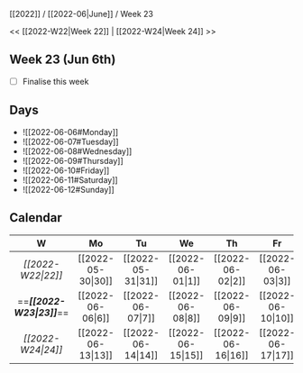 [[2022]] / [[2022-06|June]] / Week 23

<< [[2022-W22|Week 22]] | [[2022-W24|Week 24]] >>︎

## Week 23 (Jun 6th)
- [ ] Finalise this week


## Days
- ![[2022-06-06#Monday]]
- ![[2022-06-07#Tuesday]]
- ![[2022-06-08#Wednesday]]
- ![[2022-06-09#Thursday]]
- ![[2022-06-10#Friday]]
- ![[2022-06-11#Saturday]]
- ![[2022-06-12#Sunday]]

## Calendar
| W  | Mo | Tu | We | Th | Fr | Sa | Su |
|:--:|:--:|:--:|:--:|:--:|:--:|:--:|:--:|
| *[[2022-W22\|22]]* | [[2022-05-30\|30]] | [[2022-05-31\|31]] | [[2022-06-01\|1]]  | [[2022-06-02\|2]]  | [[2022-06-03\|3]]  | [[2022-06-04\|4]]  | [[2022-06-05\|5]]  |
| ==***[[2022-W23\|23]]***== | [[2022-06-06\|6]]  | [[2022-06-07\|7]]  | [[2022-06-08\|8]]  | [[2022-06-09\|9]]  | [[2022-06-10\|10]] | [[2022-06-11\|11]] | [[2022-06-12\|12]] |
| *[[2022-W24\|24]]* | [[2022-06-13\|13]] | [[2022-06-14\|14]] | [[2022-06-15\|15]] | [[2022-06-16\|16]] | [[2022-06-17\|17]] | [[2022-06-18\|18]] | [[2022-06-19\|19]] |
